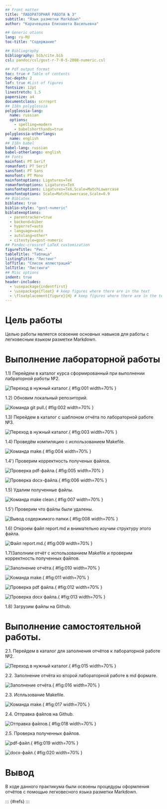 ```yaml
---
﻿## Front matter
title: "ЛАБОРАТОРНАЯ РАБОТА № 3"
subtitle: "Язык разметки Markdown"
author: "Карачевцева Елизавета Васильевна"

## Generic otions
lang: ru-RU
toc-title: "Содержание"

## Bibliography
bibliography: bib/cite.bib
csl: pandoc/csl/gost-r-7-0-5-2008-numeric.csl

## Pdf output format
toc: true # Table of contents
toc-depth: 2
lof: true #List of figures
fontsize: 12pt
linestretch: 1.5
papersize: a4
documentclass: scrreprt
## I18n polyglossia
polyglossia-lang:
  name: russian
  options:
	- spelling=modern
	- babelshorthands=true
polyglossia-otherlangs:
  name: english
## I18n babel
babel-lang: russian
babel-otherlangs: english
## Fonts
mainfont: PT Serif
romanfont: PT Serif
sansfont: PT Sans
monofont: PT Mono
mainfontoptions: Ligatures=TeX
romanfontoptions: Ligatures=TeX
sansfontoptions: Ligatures=TeX,Scale=MatchLowercase
monofontoptions: Scale=MatchLowercase,Scale=0.9
## Biblatex
biblatex: true
biblio-style: "gost-numeric"
biblatexoptions:
  - parentracker=true
  - backend=biber
  - hyperref=auto
  - language=auto
  - autolang=other*
  - citestyle=gost-numeric
## Pandoc-crossref LaTeX customization
figureTitle: "Рис."
tableTitle: "Таблица"
listingTitle: "Листинг"
lofTitle: "Список иллюстраций"
lolTitle: "Листинги"
## Misc options
indent: true
header-includes:
  - \usepackage{indentfirst}
  - \usepackage{float} # keep figures where there are in the text
  - \floatplacement{figure}{H} # keep figures where there are in the text
---
```


# Цель работы

Целью работы является освоение основных навыков для работы с легковесным языком разметки Markdown.


# Выполнение лабораторной работы

1.1) Перейдем в каталог курса сформированный при выполнении лабраторной работы №2.

![Переход в нужный каталог.](image/image1.png){ #fig:001 width=70% }

1.2) Обновим локальный репозиторий.

![Команда git pull.](image/image2.png){ #fig:002 width=70% }

1.3) Перейдем в каталог с шаблоном отчёта по лабораторной работе №3.

![Переход в нужный каталог.](image/image3.png){ #fig:003 width=70% }

1.4) Проведём компиляцию с использованием Makefile.

![Команда make.](image/image4.png){ #fig:004 width=70% }

1.4') Проверим корректность полученых файлов.

![Проверка pdf-файла.](image/image5.png){ #fig:005 width=70% }

![Проверка docx-файла.](image/image6.png){ #fig:006 width=70% }

1.5) Удалим полученные файлы.

![Команда make clean.](image/image7.png){ #fig:007 width=70% }

1.5') Проверим что файлы были удалены.

![Вывод содержимого папки.](image/image8.png){ #fig:008 width=70% }

1.6) Откроем файл report.md и внимательно изучим структуру этого файла.

![Файл report.md.](image/image9.png){ #fig:009 width=70% }

1.7)Заполним отчёт с использованием Makefile и проверим корректность полученных файлов.

![Заполнение отчёта.](image/image10.png){ #fig:010 width=70% }

![Команда make.](image/image11.png){ #fig:011 width=70% }

![Проверка pdf файла.](image/image12.png){ #fig:012 width=70% }

![Проверка docx файла.](image/image13.png){ #fig:013 width=70% }

1.8) Загрузим файлы на Github.


# Выполнение самостоятельной работы.

2.1. Перейдем в каталог для заполнения отчётов к лабораторной работе №2. 

![Переход в нужный каталог.](image/image15.png){ #fig:015 width=70% }

2.2. Заполнение отчёта ко второй лабораторной работе в md формате.

![Заполнение отчёта.](image/image16.png){ #fig:016 width=70% }

2.3. Испльзование Makefile.

![ Команда make.](image/image17.png){ #fig:017 width=70% }

2.4. Отправка файлов на Github.

![ Отправка файлов.](image/image18.png){ #fig:018 width=70% }

2.5. Проверка полученных файлов.

![ pdf-файл.](image/image19.png){ #fig:019 width=70% }

![ docx-файл.](image/image20.png){ #fig:020 width=70% }

# Вывод

В ходе данного практикума были освоены процедуры оформления отчётов с помощью легковесного языка разметки Markdown.

::: {#refs}
:::
